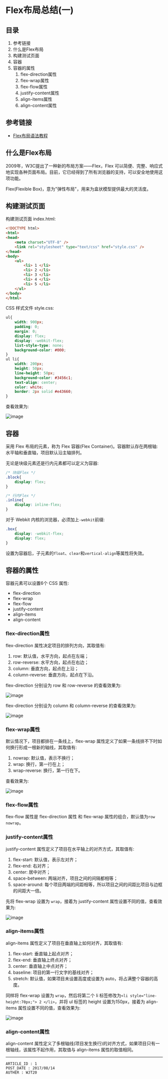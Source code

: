 
# Flex布局总结(一) #

## 目录 ##

1. 参考链接
2. 什么是Flex布局
3. 构建测试页面
4. 容器
5. 容器的属性
    1. flex-direction属性
    2. flex-wrap属性
    3. flex-flow属性
    4. justify-content属性
    5. align-items属性
    6. align-content属性

## 参考链接 ##

- [Flex布局语法教程](http://www.ruanyifeng.com/blog/2015/07/flex-grammar.html?utm_source=tuicool&utm_medium=referral)

## 什么是Flex布局 ##

2009年，W3C提出了一种新的布局方案——Flex，Flex 可以简便、完整、响应式地实现各种页面布局。目前，它已经得到了所有浏览器的支持，可以安全地使用这项功能。

Flex(Flexible Box)，意为"弹性布局"，用来为盒状模型提供最大的灵活度。

## 构建测试页面 ##

构建测试页面 index.html:

```html
<!DOCTYPE html>
<html>
<head>
    <meta charset="UTF-8" />
    <link rel="stylesheet" type="text/css" href="style.css" />
</head>
<body>
    <ul>
        <li> 1 </li>
        <li> 2 </li>
        <li> 3 </li>
        <li> 4 </li>
        <li> 5 </li>
    </ul>
</body>
</html>
```

CSS 样式文件 style.css:

```css
ul{
    width: 900px;
    padding: 0;
    margin: 0;
    display: flex;
    display: -webkit-flex;
    list-style-type: none;
    background-color: #000;
}
ul li{
    width: 200px;
    height: 50px;
    line-height: 50px;
    background-color: #3456c1;
    text-align: center;
    color: white;
    border: 2px solid #e43660;
}
```

查看效果为:

![image](https://raw.githubusercontent.com/WebUnion-core/public-cdn/master/wjt20-base/w20.png)

## 容器 ##

采用 Flex 布局的元素，称为 Flex 容器(Flex Container)。容器默认存在两根轴: 水平轴和垂直轴，项目默认沿主轴排列。

无论是块级元素还是行内元素都可以定义为容器:

```css
/* 块级Flex */
.block{
    display: flex;
}

/* 行内Flex */
.inline{
    display: inline-flex;
}
```

对于 Webkit 内核的浏览器，必须加上`-webkit`前缀:

```css
.box{
    display: -webkit-flex;
    display: flex;
}
```

设置为容器后，子元素的`float`、`clear`和`vertical-align`等属性将失效。

## 容器的属性 ##

容器元素可以设置6个 CSS 属性:

- flex-direction
- flex-wrap
- flex-flow
- justify-content
- align-items
- align-content

### flex-direction属性 ###

flex-direction 属性决定项目的排列方向，其取值有:

1. row: 默认值，水平方向，起点在左端；
2. row-reverse: 水平方向，起点在右边；
3. column: 垂直方向，起点在上沿；
4. column-reverse: 垂直方向，起点在下沿。

flex-direction 分别设为 row 和 row-reverse 的查看效果为:

![image](https://raw.githubusercontent.com/WebUnion-core/public-cdn/master/wjt20-base/w21.png)

flex-direction 分别设为 column 和 column-reverse 的查看效果为:

![image](https://raw.githubusercontent.com/WebUnion-core/public-cdn/master/wjt20-base/w22.png)

### flex-wrap属性 ###

默认情况下，项目都排在一条线上，flex-wrap 属性定义了如果一条线排不下时如何换行形成一根新的轴线，其取值有:

1. nowrap: 默认值，表示不换行；
2. wrap: 换行，第一行在上；
3. wrap-reverse: 换行，第一行在下。

查看效果为:

![image](https://raw.githubusercontent.com/WebUnion-core/public-cdn/master/wjt20-base/w23.png)

### flex-flow属性 ###

flex-flow 属性是 flex-direction 属性 和 flex-wrap 属性的组合，默认值为`row nowrap`。

### justify-content属性 ###

justify-content 属性定义了项目在水平轴上的对齐方式，其取值有:

1. flex-start: 默认值，表示左对齐；
2. flex-end: 右对齐；
3. center: 居中对齐；
4. space-between: 两端对齐，项目之间的间隔都相等；
5. space-around: 每个项目两端的间距相等，所以项目之间的间距比项目与边框的间距大一倍。

先将 flex-wrap 设置为 `wrap`，接着为 justify-content 属性设置不同的值，查看效果为:

![image](https://raw.githubusercontent.com/WebUnion-core/public-cdn/master/wjt20-base/w24.png)

### align-items属性 ###

align-items 属性定义了项目在垂直轴上如何对齐，其取值有:

1. flex-start: 垂直轴上起点对齐；
2. flex-end: 垂直轴上终点对齐；
3. center: 垂直轴上中点对齐；
4. baseline: 项目的第一行文字的基线对齐；
5. stretch: 默认值，如果项目未设置高度或设置为 auto，将占满整个容器的高度。

同样将 flex-wrap 设置为 `wrap`，然后将第二个 li 标签修改为`<li style="line-height:70px;"> 2 </li>`，并将 ul 标签的 height 设置为150px，接着为 align-items 属性设置不同的值，查看效果为:

![image](https://raw.githubusercontent.com/WebUnion-core/public-cdn/master/wjt20-base/w25.png)

### align-content属性 ###

align-content 属性定义了多根轴线(项目发生换行)的对齐方式，如果项目只有一根轴线，该属性不起作用，其取值与 align-items 属性的取值相同。

---

```
ARTICLE_ID : 1
POST_DATE : 2017/08/14
AUTHER : WJT20
```
